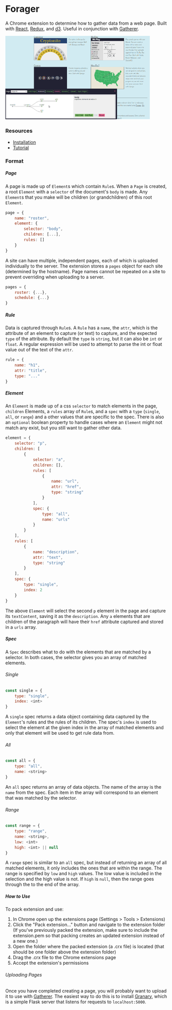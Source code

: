 # Forager

A Chrome extension to determine how to gather data from a web page. Built with [React](https://facebook.github.io/react/), [Redux](http://rackt.org/redux/index.html), and [d3](http://d3js.org/). Useful in conjunction with [Gatherer](https://github.com/pshrmn/gatherer).

<img src="/preview/forager-ui-preview.gif" width="450"/>

### Resources
* [Installation](/docs/installation.md)
* [Tutorial](/docs/tutorial.md)

### Format

##### Page

A page is made up of `Element`s which contain `Rule`s. When a `Page` is created, a root `Element` with a `selector` of the document's `body` is made. Any `Element`s that you make will be children (or grandchildren) of this root `Element`.

```javascript
page = {
    name: "roster",
    element: {
        selector: "body",
        children: [...],
        rules: []
    }
}
```

A site can have multiple, independent pages, each of which is uploaded individually to the server. The extension stores a `pages` object for each site (determined by the hostname). Page names cannot be repeated on a site to prevent overriding when uploading to a server.

```javascript
pages = {
    roster: {...},
    schedule: {...}
}
```

##### Rule

Data is captured through `Rule`s. A `Rule` has a `name`, the `attr`, which is the attribute of an element to capture (or text) to capture, and the expected `type` of the attribute. By default the `type` is `string`, but it can also be `int` or `float`. A regular expression will be used to attempt to parse the int or float value out of the text of the `attr`.

```javascript
rule = {
    name: "h1",
    attr: "title",
    type: "..."
}
```

##### Element

An `Element` is made up of a css `selector` to match elements in the page, `children` Elements, a `rules` array of `Rule`s, and a `spec` with a `type` (`single`, `all`, or `range`) and a other values that are specific to the spec. There is also an `optional` boolean property to handle cases where an `Element` might not match any exist, but you still want to gather other data.

```javascript
element = {
    selector: "p",
    children: [
        {
            selector: "a",
            children: [],
            rules: [
                {
                    name: "url",
                    attr: "href",
                    type: "string"
                }
            ],
            spec: {
                type: "all",
                name: "urls"
            }
        }
    ],
    rules: [
        {
            name: "description",
            attr: "text",
            type: "string"
        }
    ],
    spec: {
        type: "single",
        index: 2
    }
}
```

The above `Element` will select the second `p` element in the page and capture its `textContent`, saving it as the `description`. Any `a` elements that are children of the paragraph will have their `href` attribute captured and stored in a `urls` array.

##### Spec

A `Spec` describes what to do with the elements that are matched by a selector. In both cases, the selector gives you an array of matched elements.

###### Single

```javascript
const single = {
    type: "single",
    index: <int>
}
```

A `single` spec returns a data object containing data captured by the `Element`'s rules and the rules of its children. The spec's `index` is used to select the element at the given index in the array of matched elements and only that element will be used to get rule data from.

###### All

```javascript
const all = {
    type: "all",
    name: <string>
}
```
An `all` spec returns an array of data objects. The name of the array is the `name` from the spec. Each item in the array will correspond to an element that was matched by the selector.

###### Range

```javascript
const range = {
    type: "range",
    name: <string>,
    low: <int>
    high: <int> || null
}
```

A `range` spec is similar to an `all` spec, but instead of returning an array of all matched elements, it only includes the ones that are within the range. The range is specified by `low` and `high` values. The low value is included in the selection and the high value is not. If `high` is `null`, then the range goes through the to the end of the array.


##### How to Use
To pack extension and use:

1. In Chrome open up the extensions page (Settings > Tools > Extensions)
2. Click the "Pack extension..." button and navigate to the extension folder (If you've previously packed the extension, make sure to include the extension.pem so that packing creates an updated extension instead of a new one.)
3. Open the folder where the packed extension (a .crx file) is located (that should be one folder above the extension folder)
4. Drag the .crx file to the Chrome extensions page
5. Accept the extension's permissions

###### Uploading Pages

Once you have completed creating a page, you will probably want to upload it to use with [Gatherer](https://github.com/pshrmn/gatherer). The easiest way to do this is to install [Granary](https://github.com/pshrmn/granary), which is a simple Flask server that listens for requests to `localhost:5000`.
